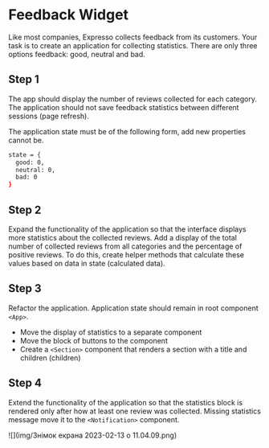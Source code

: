 # Feedback Widget

Like most companies, Expresso collects feedback from its customers. Your task is
to create an application for collecting statistics. There are only three options
feedback: good, neutral and bad.

## Step 1

The app should display the number of reviews collected for each category. The
application should not save feedback statistics between different sessions (page
refresh).

The application state must be of the following form, add new properties cannot
be.

```bash
state = {
  good: 0,
  neutral: 0,
  bad: 0
}
```

## Step 2

Expand the functionality of the application so that the interface displays more
statistics about the collected reviews. Add a display of the total number of
collected reviews from all categories and the percentage of positive reviews. To
do this, create helper methods that calculate these values based on data in
state (calculated data).

## Step 3

Refactor the application. Application state should remain in root component
`<App>`.

- Move the display of statistics to a separate component
- Move the block of buttons to the component
- Create a `<Section>` component that renders a section with a title and
  children (children)

## Step 4

Extend the functionality of the application so that the statistics block is
rendered only after how at least one review was collected. Missing statistics
message move it to the `<Notification>` component.


![](img/Знімок екрана 2023-02-13 о 11.04.09.png)
